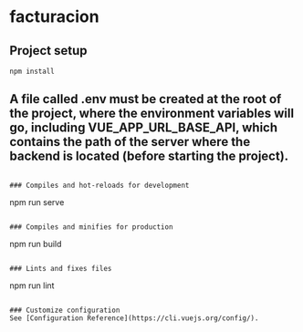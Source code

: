 # facturacion

## Project setup
```
npm install
```

## A file called .env must be created at the root of the project, where the environment variables will go, including VUE_APP_URL_BASE_API, which contains the path of the server where the backend is located (before starting the project).
```

### Compiles and hot-reloads for development
```
npm run serve
```

### Compiles and minifies for production
```
npm run build
```

### Lints and fixes files
```
npm run lint
```

### Customize configuration
See [Configuration Reference](https://cli.vuejs.org/config/).
